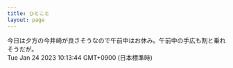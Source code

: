 ```yaml
---
title: ひとこと
layout: page
---
```

<div class="box" dt="1674522824950">
  今日は夕方の今井崎が良さそうなので午前中はお休み。午前中の手広も割と乗れそうだが。
  <div class="content is-small">Tue Jan 24 2023 10:13:44 GMT+0900 (日本標準時)</div>
</div>